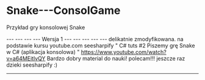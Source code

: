 # Snake---ConsolGame
Przykład gry konsolowej Snake

 --- --- --- --- Wersja 1 --- --- --- --- ---
delikatnie zmodyfikowana.
na podstawie kursu youtube.com seesharpify 
 " C# tuts #2 Piszemy grę Snake w C# (aplikacja konsolowa) "
https://www.youtube.com/watch?v=a64MEitlvQY
  Bardzo dobry material do nauki! polecam!!!
  jeszcze raz dzieki seesharpify :)
 --- --- --- --- -------- --- --- --- --- ---
